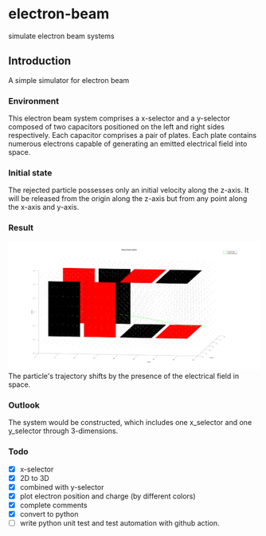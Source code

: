 # electron-beam
simulate electron beam systems
## Introduction
A simple simulator for electron beam
### Environment
This electron beam system comprises a x-selector and a y-selector composed of two capacitors positioned on the left and right sides respectively. Each capacitor comprises a pair of plates. Each plate contains numerous electrons capable of generating an emitted electrical field into space. 
### Initial state
The rejected particle possesses only an initial velocity along the z-axis. It will be released from the origin along the z-axis but from any point along the x-axis and y-axis.
### Result
![](matlab/3D_result.png)
The particle's trajectory shifts by the presence of the electrical field in space.
### Outlook
The system would be constructed, which includes one x_selector and one y_selector through 3-dimensions.

### Todo
- [x] x-selector
- [x] 2D to 3D
- [x] combined with y-selector
- [x] plot electron position and charge (by different colors)
- [x]  complete comments
- [x] convert to python
- [ ] write python unit test and test automation with github action.